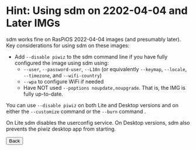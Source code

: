 # Hint: Using sdm on 2202-04-04 and Later IMGs

sdm works fine on RasPiOS 2022-04-04 images (and presumably later). Key considerations for using sdm on these images:
* Add `--disable piwiz` to the sdm command line if you have fully configured the image using sdm using:
  * `--user`, `--password-user`, `--L10n` (or equivalently `--keymap`, `--locale`, `--timezone`, and `--wifi-country`)
  * `--wpa` to configure WiFi if needed
  * Have NOT used `--poptions noupdate,noupgrade`. That is, the IMG is fully up-to-date.

You can use `--disable piwiz` on both Lite and Desktop versions and on either the `--customize` command or the `--burn` command .

On Lite sdm disables the userconfig service. On Desktop versions, sdm also prevents the piwiz desktop app from starting.
<br>
<form>
<input type="button" value="Back" onclick="history.back()">
</form>
